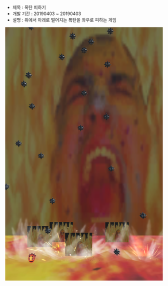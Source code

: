 + 제목 : 폭탄 피하기
+ 개발 기간 : 20190403 ~ 20190403
+ 설명 : 위에서 아래로 떨어지는 폭탄을 좌우로 피하는 게임

![실행화면](./picture.PNG)
